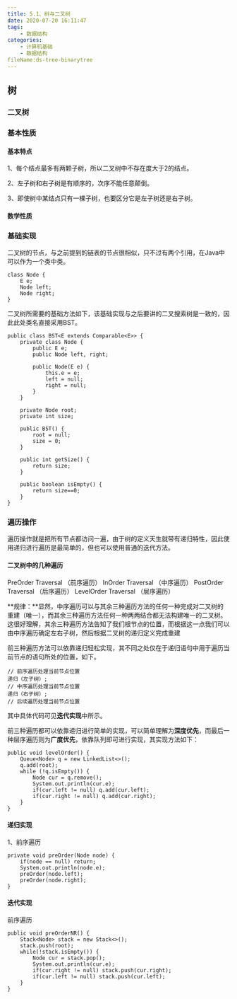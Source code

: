 ```yaml
---
title: 5.1、树与二叉树
date: 2020-07-20 16:11:47
tags:
	- 数据结构
categories:
	- 计算机基础
	- 数据结构
fileName:ds-tree-binarytree
---
```


## 树





### 二叉树

### 基本性质

#### 基本特点

1、每个结点最多有两颗子树，所以二叉树中不存在度大于2的结点。

2、左子树和右子树是有顺序的，次序不能任意颠倒。

3、即使树中某结点只有一棵子树，也要区分它是左子树还是右子树。

#### 数学性质



### 基础实现

二叉树的节点，与之前提到的链表的节点很相似，只不过有两个引用，在Java中可以作为一个类中类。

```
class Node {
	E e;
	Node left;
	Node right;
}
```

二叉树所需要的基础方法如下，该基础实现与之后要讲的二叉搜索树是一致的，因此此处类名直接采用BST。

```
public class BST<E extends Comparable<E>> {
    private class Node {
        public E e;
        public Node left, right;

        public Node(E e) {
            this.e = e;
            left = null;
            right = null;
        }
    }

    private Node root;
    private int size;

    public BST() {
        root = null;
        size = 0;
    }

    public int getSize() {
        return size;
    }

    public boolean isEmpty() {
        return size==0;
    }
}
```



### 遍历操作

遍历操作就是把所有节点都访问一遍，由于树的定义天生就带有递归特性，因此使用递归进行遍历是最简单的，但也可以使用普通的迭代方法。

#### 二叉树中的几种遍历

PreOrder Traversal （前序遍历）
InOrder Traversal	（中序遍历）
PostOrder Traversal	（后序遍历）
LevelOrder Traversal	（层序遍历）

**规律：**显然，中序遍历可以与其余三种遍历方法的任何一种完成对二叉树的重建（唯一），而其余三种遍历方法任何一种两两结合都无法构建唯一的二叉树。
这很好理解，其余三种遍历方法告知了我们根节点的位置，而根据这一点我们可以由中序遍历确定左右子树，然后根据二叉树的递归定义完成重建



前三种遍历方法可以依靠递归轻松实现，其不同之处仅在于递归语句中用于遍历当前节点的语句所处的位置，如下。

```
// 前序遍历处理当前节点位置
递归（左子树）;
// 中序遍历处理当前节点位置
递归（右子树）;
// 后续遍历处理当前节点位置
```

其中具体代码可见**迭代实现**中所示。



前三种遍历都可以依靠递归进行简单的实现，可以简单理解为**深度优先**，而最后一种层序遍历则为**广度优先**，依靠队列即可进行实现，其实现方法如下：

```
public void levelOrder() {
    Queue<Node> q = new LinkedList<>();
    q.add(root);
    while (!q.isEmpty()) {
        Node cur = q.remove();
        System.out.println(cur.e);
        if(cur.left != null) q.add(cur.left);
        if(cur.right != null) q.add(cur.right);
    }
}
```



#### 递归实现

1、前序遍历

```
private void preOrder(Node node) {
    if(node == null) return;
    System.out.println(node.e);
    preOrder(node.left);
    preOrder(node.right);
}
```





#### 迭代实现

前序遍历

```
public void preOrderNR() {
    Stack<Node> stack = new Stack<>();
    stack.push(root);
    while(!stack.isEmpty()) {
        Node cur = stack.pop();
        System.out.println(cur.e);
        if(cur.right != null) stack.push(cur.right);
        if(cur.left != null) stack.push(cur.left);
    }
}
```

